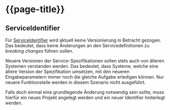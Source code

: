 # {{page-title}}

## ServiceIdentifier

Für [ServiceIdentifier](https://simplifier.net/app-transport-framework/service-identifier-cs) wird aktuell keine Versionierung in Betracht gezogen. Das bedeutet, dass keine Änderungen an den Servicedefinitionen zu _breaking changes_ führen sollen.

Neuere Versionen der Service-Spezifikationen sollen stets auch von älteren Systemen verstanden werden. Das bedeutet, dass Systeme, welche eine ältere Version der Spezifikation umsetzen, mit den neueren Eingabeparametern immer noch die gleiche Aufgabe erledigen können. Nur neuere Funktionsteile werden in diesem Szenario nicht ausgeführt.

Falls doch einmal eine grundlegende Änderung notwendig sein sollte, muss hierfür ein neues Projekt angelegt werden und ein neuer Identifier hinterlegt werden.

